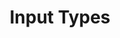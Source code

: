 ---
title: "Input Types"
weight: 3
menu:
  cli:
    parent: "cli_guides"
    identifier: "cli_inputs"
    title: "Input Types"
---